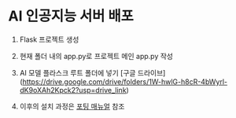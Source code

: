 # AI 인공지능 서버 배포


1. Flask 프로젝트 생성

2. 현재 폴더 내의 app.py로 프로젝트 메인 app.py 작성

3. AI 모델 플라스크 루트 폴더에 넣기 [구글 드라이브] (https://drive.google.com/drive/folders/1W-hwlG-h8cR-4bWyrl-dK9oXAh2Kpck2?usp=drive_link)

4. 이후의 설치 과정은 [포팅 매뉴얼](../exec/포팅%20매뉴얼.pdf) 참조
